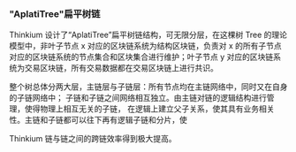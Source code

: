 ### "AplatiTree"扁平树链

Thinkium 设计了“AplatiTree”扁平树链结构，可无限分层，在这棵树 Tree 的理论模型中，非叶子节点 x 对应的区块链系统为结构区块链，负责对 x 的所有子节点对应的区块链系统的节点集合和区块集合进行维护；叶子节点 y 对应的区块链系统为交易区块链，所有交易数据都在交易区块链上进行共识。

整个树总体分两大层，主链层与子链层：所有节点均在主链网络中，同时又在自身的子链网络中；  子链和子链之间网络相互独立。由主链对链的逻辑结构进行管理，使得物理上相互无关的子链， 在逻辑上建立父子关系，使其具有业务相关性。主链和子链都可以往下再有逻辑子链和分片，使

Thinkium 链与链之间的跨链效率得到极大提高。

